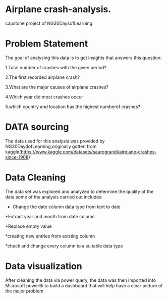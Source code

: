 # Airplane crash-analysis.

capstone project of NG30DaysofLearning



# Problem Statement

The goal of analysing this data is to get insights that answers this question:

1.Total number of crashes with the given period?

2.The first recorded airplane crash?

3.What are the major causes of airplane crashes?

4.Which year did most crashes occur

5.which country and location has the highest numberof crashes?


# DATA sourcing

The data used for this analysis was provided by NG30DaydofLearning,originally gotten from kaggle(https://www.kaggle.com/datasets/saurograndi/airplane-crashes-since-1908)


# Data Cleaning

The data set was explored and analyzed to determine the quality of the data.some of the analysis carried out includes:

* Change the date column data type from text to date

*Extract year and month from date column

*Replace empty value

*creating new entries from existing column

*check and change every column to a suitable data type


# Data visualization

After cleaning the data via power query, the data was then imported into Microsoft powerBi to build a dashboard that will help have a clear picture of the major problem

